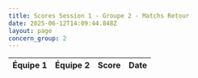 ```yaml
---
title: Scores Session 1 - Groupe 2 - Matchs Retour
date: 2025-06-12T14:09:44.848Z
layout: page
concern_group: 2
---
```




| Équipe 1 | Équipe 2 | Score | Date |
|----------|----------|-------|------|

